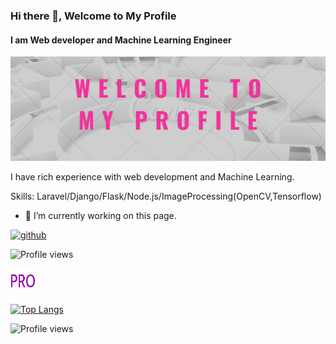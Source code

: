 ### Hi there 👋, Welcome to My Profile
#### I am Web developer and Machine Learning Engineer
![I am Web developer and Machine Learning Engineer](./img/banner.png)

I have rich experience with web development and Machine Learning.

Skills: Laravel/Django/Flask/Node.js/ImageProcessing(OpenCV,Tensorflow)

- 🔭 I’m currently working on this page. 


[<img src='https://cdn.jsdelivr.net/npm/simple-icons@3.0.1/icons/github.svg' alt='github' height='40'>](https://github.com/skyhdev)  

![Profile views](https://gpvc.arturio.dev/skyhdev)

<a href='https://github.com/pricing'><img src='https://raw.githubusercontent.com/acervenky/animated-github-badges/master/assets/pro.gif' width='40' height='40'></a> 

[![Top Langs](https://github-readme-stats.vercel.app/api/top-langs/?username=skyhdev)](https://github.com/anuraghazra/github-readme-stats)

![Profile views](https://gpvc.arturio.dev/skyhdev)  

